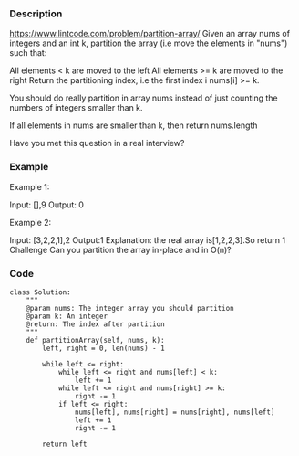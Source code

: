 ### Description
https://www.lintcode.com/problem/partition-array/
Given an array nums of integers and an int k, partition the array (i.e move the elements in "nums") such that:

All elements < k are moved to the left
All elements >= k are moved to the right
Return the partitioning index, i.e the first index i nums[i] >= k.

You should do really partition in array nums instead of just counting the numbers of integers smaller than k.

If all elements in nums are smaller than k, then return nums.length

Have you met this question in a real interview?  

### Example
Example 1:

Input:
[],9
Output:
0

Example 2:

Input:
[3,2,2,1],2
Output:1
Explanation:
the real array is[1,2,2,3].So return 1
Challenge
Can you partition the array in-place and in O(n)?

### Code
```
class Solution:
    """
    @param nums: The integer array you should partition
    @param k: An integer
    @return: The index after partition
    """
    def partitionArray(self, nums, k):
        left, right = 0, len(nums) - 1
        
        while left <= right:
            while left <= right and nums[left] < k:
                left += 1
            while left <= right and nums[right] >= k:
                right -= 1
            if left <= right:
                nums[left], nums[right] = nums[right], nums[left]
                left += 1
                right -= 1
        
        return left
```